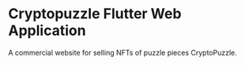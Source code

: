 # Cryptopuzzle Flutter Web Application
A commercial website for selling NFTs of puzzle pieces CryptoPuzzle.
